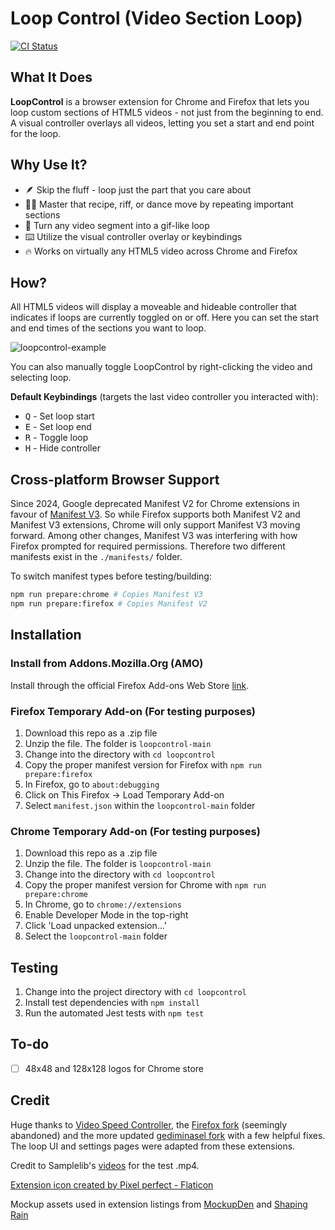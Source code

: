 # Loop Control (Video Section Loop)

[![CI Status](https://github.com/aprestoes/loopcontrol/actions/workflows/CI.yml/badge.svg)](https://github.com/aprestoes/loopcontrol/actions/workflows/CI.yml)

## What It Does

**LoopControl** is a browser extension for Chrome and Firefox that lets you loop custom sections of HTML5 videos - not just from the beginning to end. A visual controller overlays all videos, letting you set a start and end point for the loop.

## Why Use It?

- 🪶 Skip the fluff - loop just the part that you care about
- 🧑‍🍳 Master that recipe, riff, or dance move by repeating important sections
- 🔁 Turn any video segment into a gif-like loop
- ⌨️ Utilize the visual controller overlay or keybindings
- 🔥 Works on virtually any HTML5 video across Chrome and Firefox

## How?

All HTML5 videos will display a moveable and hideable controller that indicates if loops are currently toggled on or off. Here you can set the start and end times of the sections you want to loop.

![loopcontrol-example](https://user-images.githubusercontent.com/47873094/193581311-85428290-7c9f-4977-9e14-cbf74c44b748.gif)

You can also manually toggle LoopControl by right-clicking the video and selecting loop.

**Default Keybindings** (targets the last video controller you interacted with):
- <kbd>Q</kbd> - Set loop start
- <kbd>E</kbd> - Set loop end
- <kbd>R</kbd> - Toggle loop
- <kbd>H</kbd> - Hide controller

## Cross-platform Browser Support

Since 2024, Google deprecated Manifest V2 for Chrome extensions in favour of [Manifest V3](https://developer.chrome.com/docs/extensions/develop/migrate/what-is-mv3). So while Firefox supports both Manifest V2 and Manifest V3 extensions, Chrome will only support Manifest V3 moving forward. Among other changes, Manifest V3 was interfering with how Firefox prompted for required permissions. Therefore two different manifests exist in the `./manifests/` folder.

To switch manifest types before testing/building:
```BASH
npm run prepare:chrome # Copies Manifest V3
npm run prepare:firefox # Copies Manifest V2
```

## Installation

### Install from Addons.Mozilla.Org (AMO)

Install through the official Firefox Add-ons Web Store [link](https://addons.mozilla.org/en-CA/firefox/addon/loopcontrol/).

### Firefox Temporary Add-on (For testing purposes)

1. Download this repo as a .zip file
2. Unzip the file. The folder is `loopcontrol-main`
3. Change into the directory with `cd loopcontrol`
4. Copy the proper manifest version for Firefox with `npm run prepare:firefox`
5. In Firefox, go to `about:debugging`
6. Click on This Firefox -> Load Temporary Add-on
7. Select `manifest.json` within the `loopcontrol-main` folder

### Chrome Temporary Add-on (For testing purposes)

1. Download this repo as a .zip file
2. Unzip the file. The folder is `loopcontrol-main`
3. Change into the directory with `cd loopcontrol`
4. Copy the proper manifest version for Chrome with `npm run prepare:chrome`
5. In Chrome, go to `chrome://extensions`
6. Enable Developer Mode in the top-right
7. Click 'Load unpacked extension...'
8. Select the `loopcontrol-main` folder

## Testing

1. Change into the project directory with `cd loopcontrol`
2. Install test dependencies with `npm install`
3. Run the automated Jest tests with `npm test`

## To-do

-   [ ] 48x48 and 128x128 logos for Chrome store

## Credit

Huge thanks to [Video Speed Controller](https://github.com/igrigorik/videospeed), the [Firefox fork](https://github.com/codebicycle/videospeed) (seemingly abandoned) and the more updated [gediminasel fork](https://github.com/gediminasel/videospeed-firefox) with a few helpful fixes. The loop UI and settings pages were adapted from these extensions.

Credit to Samplelib's [videos](https://samplelib.com/sample-mp4.html) for the test .mp4.

<a href="https://www.flaticon.com/free-icons/update" title="update icons">Extension icon created by Pixel perfect - Flaticon</a>

Mockup assets used in extension listings from [MockupDen](https://mockupden.com) and [Shaping Rain](https://shapingrain.com)
